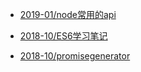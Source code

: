
* [2019-01/node常用的api](/learning-notes/node/node常用的api.md)

* [2018-10/ES6学习笔记](/learning-notes/js/ES6学习笔记.md)

* [2018-10/promisegenerator](/learning-notes/js/promisegenerator.md)